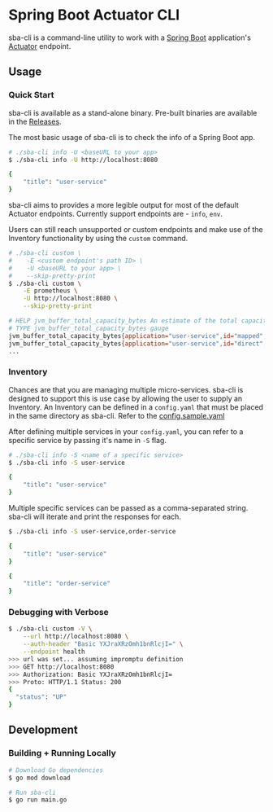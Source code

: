 # Spring Boot Actuator CLI

sba-cli is a command-line utility to work with a [Spring Boot](https://spring.io/projects/spring-boot) application's [Actuator](https://docs.spring.io/spring-boot/docs/current/reference/html/production-ready-features.html) endpoint.

## Usage

### Quick Start

sba-cli is available as a stand-alone binary. Pre-built binaries are available in the [Releases](https://github.com/arkits/spring-boot-actuator-cli/releases).

The most basic usage of sba-cli is to check the info of a Spring Boot app.

```bash
# ./sba-cli info -U <baseURL to your app>
$ ./sba-cli info -U http://localhost:8080

{
    "title": "user-service"
}
```

sba-cli aims to provides a more legible output for most of the default Actuator endpoints. Currently support endpoints are - `info`, `env`.

Users can still reach unsupported or custom endpoints and make use of the Inventory functionality by using the `custom` command.

```bash
# ./sba-cli custom \
#    -E <custom endpoint's path ID> \
#    -U <baseURL to your app> \
#    --skip-pretty-print
$ ./sba-cli custom \
    -E prometheus \
    -U http://localhost:8080 \
    --skip-pretty-print

# HELP jvm_buffer_total_capacity_bytes An estimate of the total capacity of the buffers in this pool
# TYPE jvm_buffer_total_capacity_bytes gauge
jvm_buffer_total_capacity_bytes{application="user-service",id="mapped",} 0.0
jvm_buffer_total_capacity_bytes{application="user-service",id="direct",} 81920.0
...
```

### Inventory

Chances are that you are managing multiple micro-services. sba-cli is designed to support this is use case by allowing the user to supply an Inventory. An Inventory can be defined in a `config.yaml` that must be placed in the same directory as sba-cli. Refer to the [config.sample.yaml](./config.sample.yaml)

After defining multiple services in your `config.yaml`, you can refer to a specific service by passing it's name in `-S` flag.

```bash
# ./sba-cli info -S <name of a specific service>
$ ./sba-cli info -S user-service

{
    "title": "user-service"
}
```

Multiple specific services can be passed as a comma-separated string. sba-cli will iterate and print the responses for each.

```bash
$ ./sba-cli info -S user-service,order-service

{
    "title": "user-service"
}

{
    "title": "order-service"
}
```

### Debugging with Verbose

```bash
$ ./sba-cli custom -V \
    --url http://localhost:8080 \
    --auth-header "Basic YXJraXRzOmh1bnRlcjI=" \
    --endpoint health
>>> url was set... assuming impromptu definition
>>> GET http://localhost:8080
>>> Authorization: Basic YXJraXRzOmh1bnRlcjI=
>>> Proto: HTTP/1.1 Status: 200
{
  "status": "UP"
}
```

## Development

### Building + Running Locally

```bash
# Download Go dependencies
$ go mod download

# Run sba-cli
$ go run main.go
```
